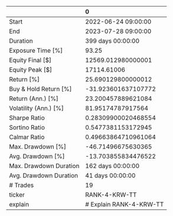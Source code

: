 |                        | 0                       |
|:-----------------------|:------------------------|
| Start                  | 2022-06-24 09:00:00     |
| End                    | 2023-07-28 09:00:00     |
| Duration               | 399 days 00:00:00       |
| Exposure Time [%]      | 93.25                   |
| Equity Final [$]       | 12569.012980000001      |
| Equity Peak [$]        | 17114.61006             |
| Return [%]             | 25.690129800000012      |
| Buy & Hold Return [%]  | -31.923601637107772     |
| Return (Ann.) [%]      | 23.200457889621084      |
| Volatility (Ann.) [%]  | 81.95174787917564       |
| Sharpe Ratio           | 0.28309900020468554     |
| Sortino Ratio          | 0.5477381153172945      |
| Calmar Ratio           | 0.49663864710961064     |
| Max. Drawdown [%]      | -46.71496675630365      |
| Avg. Drawdown [%]      | -13.703855834476522     |
| Max. Drawdown Duration | 162 days 00:00:00       |
| Avg. Drawdown Duration | 41 days 00:00:00        |
| # Trades               | 19                      |
| ticker                 | RANK-4-KRW-TT           |
| explain                | # Explain RANK-4-KRW-TT |